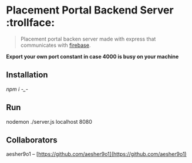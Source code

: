 # Placement Portal Backend Server :trollface:
> Placement portal backen server made with express that communicates with [firebase](placement-portalmuj.firebaseapp.com).


**Export your own port constant in case 4000 is busy on your machine** 

## Installation
*npm i -_-*

## Run
nodemon ./server.js localhost 8080

## Collaborators
aesher9o1 – [https://github.com/aesher9o1](https://github.com/aesher9o1)



